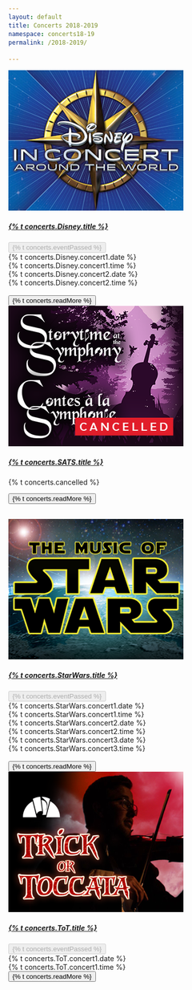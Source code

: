 ```yaml
---
layout: default
title: Concerts 2018-2019
namespace: concerts18-19
permalink: /2018-2019/

---
```


<div class="content main container-fluid">
    <div class="concert">
        <div class="row">
            <div class="col-lg-3">
                <a href="{{ site.baseurl }}/2018-2019/Disney" target="_blank"><img title="{% t concerts.Disney.title %}" alt="{% t concerts.Disney.title %}" class="concert-detail" src="/assets/img/concerts-full/DICDetail.png"/></a>
            </div>
            <div class="col-lg-9 concert-info">
                <div class="row">
                    <div class="col-md-8">
                        <a href="{{ site.baseurl }}/2018-2019/Disney" target="_blank"><h5 class="concert-title">{% t concerts.Disney.title %}</h5></a>
                    </div>
                    <div class="col-md ticket">
                        <button class="btn btn-maroon btn-block" disabled>{% t concerts.eventPassed %}</button>
                    </div>
                </div>
                <div class="concert-description">
                    <div class="row">
                        <div class="col-md-4 col-sm-6">
                            <i class="far fa-calendar-alt"></i> {% t concerts.Disney.concert1.date %}
                        </div>
                        <div class="col-md-4 col-sm-6">
                            <i class="far fa-clock"></i> {% t concerts.Disney.concert1.time %}<br>
                        </div>
                    </div>
                    <div class="row">
                        <div class="col-md-4 col-sm-6">
                            <i class="far fa-calendar-alt"></i> {% t concerts.Disney.concert2.date %}
                        </div>
                        <div class="col-md-4 col-sm-6">
                            <i class="far fa-clock"></i> {% t concerts.Disney.concert2.time %}<br><br>
                        </div>
                    </div>
                </div>
                <button class="btn btn-outline-maroon read-more" onclick="location.href='/2018-2019/Disney';">{% t concerts.readMore %}</button>
            </div>
        </div>
    </div>
    <div class="concert">
        <div class="row">
            <div class="col-lg-3">
                <a href="{{ site.baseurl }}/2018-2019/SATS" target="_blank"><img title="{% t concerts.SATS.title %}" alt="{% t concerts.SATS.title %}" class="concert-detail" src="/assets/img/concerts-full/SATSDetail.png"/></a>
            </div>
            <div class="col-lg-9 concert-info">
                <div class="row">
                    <div class="col-md-8">
                        <a href="{{ site.baseurl }}/2018-2019/SATS" target="_blank"><h5 class="concert-title">{% t concerts.SATS.title %}</h5></a>
                    </div>
                    <div class="col-md">
                        <!-- <a href="#" class="btn btn-maroon btn-block">{% t concerts.buyTickets %}</a> -->
                    </div>
                </div>
                <div class="concert-description" style="padding-bottom: 30px;">
                    <div class="row">
                        <div class="col-md">
                            <p>{% t concerts.cancelled %}</p>
                        </div>
                    </div>
                    <button class="btn btn-outline-maroon read-more" onclick="location.href='{{ site.baseurl }}/2018-2019/SATS';">{% t concerts.readMore %}</button>
                </div>
            </div>
        </div>
    </div>
    <div class="concert">
        <div class="row">
            <div class="col-lg-3">
                <a href="{{ site.baseurl }}/2018-2019/StarWars" target="_blank"><img title="{% t concerts.StarWars.title %}" alt="{% t concerts.StarWars.title %}" class="concert-detail" src="/assets/img/concerts-full/StarWarsDetail.png"/></a>
            </div>
            <div class="col-lg-9 concert-info">
                <div class="row">
                    <div class="col-md-8">
                        <a href="{{ site.baseurl }}/2018-2019/StarWars" target="_blank"><h5 class="concert-title">{% t concerts.StarWars.title %}</h5></a>
                    </div>
                    <div class="col-md ticket">
                        <button class="btn btn-maroon btn-block" disabled>{% t concerts.eventPassed %}</button>
                    </div>
                </div>
                <div class="concert-description">
                    <div class="row">
                        <div class="col-md-4 col-sm-6">
                            <i class="far fa-calendar-alt"></i> {% t concerts.StarWars.concert1.date %}
                        </div>
                        <div class="col-md-4 col-sm-6">
                            <i class="far fa-clock"></i> {% t concerts.StarWars.concert1.time %}<br>
                        </div>
                    </div>
                    <div class="row">
                        <div class="col-md-4 col-sm-6">
                            <i class="far fa-calendar-alt"></i> {% t concerts.StarWars.concert2.date %}
                        </div>
                        <div class="col-md-4 col-sm-6">
                            <i class="far fa-clock"></i> {% t concerts.StarWars.concert2.time %}<br>
                        </div>
                    </div>
                    <div class="row">
                        <div class="col-md-4 col-sm-6">
                            <i class="far fa-calendar-alt"></i> {% t concerts.StarWars.concert3.date %}
                        </div>
                        <div class="col-md-4 col-sm-6">
                            <i class="far fa-clock"></i> {% t concerts.StarWars.concert3.time %}<br><br>
                        </div>
                    </div>
                    <button class="btn btn-outline-maroon read-more" onclick="location.href='{{ site.baseurl }}/2018-2019/StarWars';">{% t concerts.readMore %}</button>
                </div>
            </div>
        </div>
    </div>
    <div class="concert">
        <div class="row">
            <div class="col-lg-3">
                <a href="{{ site.baseurl }}/2018-2019/ToT" target="_blank"><img title="{% t concerts.ToT.title %}" alt="{% t concerts.ToT.title %}" class="concert-detail" src="/assets/img/concerts-full/ToTDetail.png"/></a>
            </div>
            <div class="col-lg-9 concert-info">
                <div class="row">
                    <div class="col-md-8">
                        <a href="{{ site.baseurl }}/2018-2019/ToT" target="_blank"><h5 class="concert-title">{% t concerts.ToT.title %}</h5></a>
                    </div>
                    <div class="col-md ticket">
                        <button class="btn btn-maroon btn-block" disabled>{% t concerts.eventPassed %}</button>
                    </div>
                </div>
                <div class="concert-description">
                    <div class="row">
                        <div class="col-md-4 col-sm-6">
                            <i class="far fa-calendar-alt"></i> {% t concerts.ToT.concert1.date %}
                        </div>
                        <div class="col-md-4 col-sm-6">
                            <i class="far fa-clock"></i> {% t concerts.ToT.concert1.time %}<br>
                        </div>
                    </div>
                    <button class="btn btn-outline-maroon read-more" onclick="location.href='{{ site.baseurl }}/2018-2019/ToT';">{% t concerts.readMore %}</button>
                </div>
            </div>
        </div>
    </div>
</div>